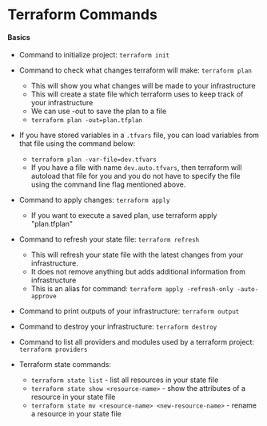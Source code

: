 # Terraform Commands

#### Basics

- Command to initialize project: `terraform init`

- Command to check what changes terraform will make: `terraform plan`
  - This will show you what changes will be made to your infrastructure
  - This will create a state file which terraform uses to keep track of your infrastructure
  - We can use -out to save the plan to a file
  - `terraform plan -out=plan.tfplan`
- If you have stored variables in a `.tfvars` file, you can load variables from that file using the command below:
  - `terraform plan -var-file=dev.tfvars`
  - If you have a file with name `dev.auto.tfvars`, then terraform will autoload that file for you and you do not have to specify the file using the command line flag mentioned above.
- Command to apply changes: `terraform apply`
  - If you want to execute a saved plan, use terraform apply "plan.tfplan"
- Command to refresh your state file: `terraform refresh`
  - This will refresh your state file with the latest changes from your infrastructure.
  - It does not remove anything but adds additional information from infrastructure
  - This is an alias for command: `terraform apply -refresh-only -auto-approve`
- Command to print outputs of your infrastructure: `terraform output`
- Command to destroy your infrastructure: `terraform destroy`
- Command to list all providers and modules used by a terraform project: `terraform providers`
- Terraform state commands:
  - `terraform state list` - list all resources in your state file
  - `terraform state show <resource-name>` - show the attributes of a resource in your state file
  - `terraform state mv <resource-name> <new-resource-name>` - rename a resource in your state file
